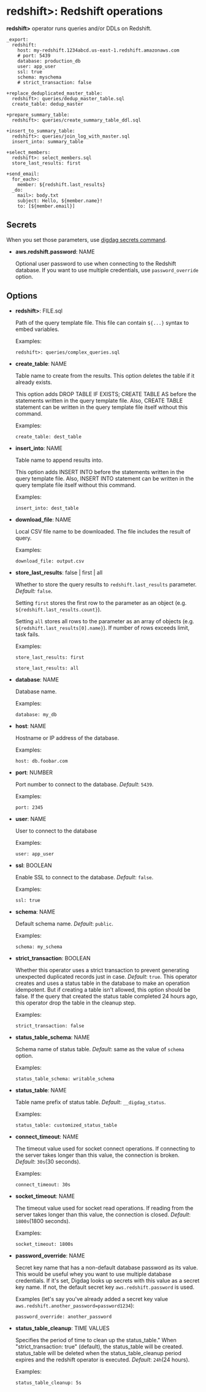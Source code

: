 # redshift>: Redshift operations

**redshift>** operator runs queries and/or DDLs on Redshift.

```
_export:
  redshift:
    host: my-redshift.1234abcd.us-east-1.redshift.amazonaws.com
    # port: 5439
    database: production_db
    user: app_user
    ssl: true
    schema: myschema
    # strict_transaction: false

+replace_deduplicated_master_table:
  redshift>: queries/dedup_master_table.sql
  create_table: dedup_master

+prepare_summary_table:
  redshift>: queries/create_summary_table_ddl.sql

+insert_to_summary_table:
  redshift>: queries/join_log_with_master.sql
  insert_into: summary_table

+select_members:
  redshift>: select_members.sql
  store_last_results: first

+send_email:
  for_each>:
    member: ${redshift.last_results}
  _do:
    mail>: body.txt
    subject: Hello, ${member.name}!
    to: [${member.email}]
```

## Secrets

When you set those parameters, use [digdag secrets command](https://docs.digdag.io/command_reference.html#secrets).

* **aws.redshift.password**: NAME

  Optional user password to use when connecting to the Redshift database. If you want to use multiple credentials, use `password_override` option.

## Options

* **redshift>**: FILE.sql

  Path of the query template file. This file can contain `${...}` syntax to embed variables.

  Examples:

  ```
  redshift>: queries/complex_queries.sql
  ```

* **create_table**: NAME

  Table name to create from the results. This option deletes the table if it already exists.

  This option adds DROP TABLE IF EXISTS; CREATE TABLE AS before the statements written in the query template file. Also, CREATE TABLE statement can be written in the query template file itself without this command.

  Examples:

  ```
  create_table: dest_table
  ```

* **insert_into**: NAME

  Table name to append results into.

  This option adds INSERT INTO before the statements written in the query template file. Also, INSERT INTO statement can be written in the query template file itself without this command.

  Examples:

  ```
  insert_into: dest_table
  ```

* **download_file**: NAME

  Local CSV file name to be downloaded. The file includes the result of query.

  Examples:

  ```
  download_file: output.csv
  ```

* **store_last_results**: false | first | all

  Whether to store the query results to ``redshift.last_results`` parameter. *Default:* `false`.

  Setting ``first`` stores the first row to the parameter as an object (e.g. ``${redshift.last_results.count}``).

  Setting ``all`` stores all rows to the parameter as an array of objects (e.g. ``${redshift.last_results[0].name}``). If number of rows exceeds limit, task fails.

  Examples:

  ```
  store_last_results: first
  ```

  ```
  store_last_results: all
  ```

* **database**: NAME

  Database name.

  Examples:

  ```
  database: my_db
  ```

* **host**: NAME

  Hostname or IP address of the database.

  Examples:

  ```
  host: db.foobar.com
  ```

* **port**: NUMBER

  Port number to connect to the database. *Default*: `5439`.

  Examples:

  ```
  port: 2345
  ```

* **user**: NAME

  User to connect to the database

  Examples:

  ```
  user: app_user
  ```

* **ssl**: BOOLEAN

  Enable SSL to connect to the database. *Default*: `false`.

  Examples:

  ```
  ssl: true
  ```

* **schema**: NAME

  Default schema name. *Default*: `public`.

  Examples:

  ```
  schema: my_schema
  ```

* **strict_transaction**: BOOLEAN

  Whether this operator uses a strict transaction to prevent generating unexpected duplicated records just in case. *Default*: `true`.
  This operator creates and uses a status table in the database to make an operation idempotent. But if creating a table isn't allowed, this option should be false.
  If the query that created the status table completed 24 hours ago, this operator drop the table in the cleanup step.

  Examples:

  ```
  strict_transaction: false
  ```

* **status_table_schema**: NAME

  Schema name of status table. *Default*: same as the value of `schema` option.

  Examples:

  ```
  status_table_schema: writable_schema
  ```

* **status_table**: NAME

  Table name prefix of status table. *Default*: `__digdag_status`.

  Examples:

  ```
  status_table: customized_status_table
  ```

* **connect_timeout**: NAME

  The timeout value used for socket connect operations. If connecting to the server takes longer than this value, the connection is broken. *Default*: `30s`(30 seconds).

  Examples:

  ```
  connect_timeout: 30s
  ```

* **socket_timeout**: NAME

  The timeout value used for socket read operations. If reading from the server takes longer than this value, the connection is closed. *Default*: `1800s`(1800 seconds).

  Examples:

  ```
  socket_timeout: 1800s
  ```

* **password_override**: NAME

  Secret key name that has a non-default database password as its value. This would be useful whey you want to use multiple database credentials. If it's set, Digdag looks up secrets with this value as a secret key name. If not, the default secret key `aws.redshift.password` is used.

  Examples (let's say you've already added a secret key value `aws.redshift.another_password=password1234`):

  ```
  password_override: another_password
  ```

* **status_table_cleanup**: TIME VALUES

  Specifies the period of time to clean up the status_table." When "strict_transaction: true" (default), the status_table will be created. status_table will be deleted when the status_table_cleanup period expires and the redshift operator is executed. *Default*: `24h`(24 hours).

  Examples:

  ```
  status_table_cleanup: 5s
  ```

